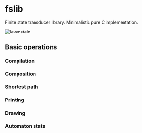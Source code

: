 fslib
=====

Finite state transducer library. Minimalistic pure C implementation.

![levenstein](https://github.com/lightcaster/fslib/blob/master/examples/lev.png)

Basic operations
-----

### Compilation

### Composition

### Shortest path

### Printing

### Drawing

### Automaton stats
